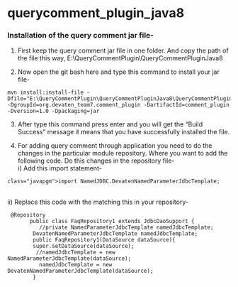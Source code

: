 # querycomment_plugin_java8

### Installation of the query comment jar file-

1. First keep the query comment jar file in one folder. And copy the path of the file this way, 
   E:\QueryCommentPlugin\QueryCommentPluginJava8
   
2. Now open the git bash here and type this command to install your jar file- 
```
mvn install:install-file -Dfile="E:\QueryCommentPlugin\QueryCommentPluginJava8\QueryCommentPluginJava8.jar" -DgroupId=org.devaten_team7.comment_plugin -DartifactId=comment_plugin -Dversion=1.0 -Dpackaging=jar
```
3. After type this command press enter and you will get the “Build Success” message it means that you have successfully installed the file.

4. For adding query comment through application you need to do the changes in the particular module repository. Where you want to add the following code.
   Do this changes in the repository file-<br />
   i) Add this import statement-
```
class="javapgm">import NamedJDBC.DevatenNamedParameterJdbcTemplate;
```
  <br /> ii) Replace this code with the matching this in your repository-
```
 @Repository
       public class FaqRepository1 extends JdbcDaoSupport {
          //private NamedParameterJdbcTemplate namedJdbcTemplate;
        DevatenNamedParameterJdbcTemplate namedJdbcTemplate;
        public FaqRepository1(DataSource dataSource){
        super.setDataSource(dataSource);
         //namedJdbcTemplate = new NamedParameterJdbcTemplate(dataSource);
          namedJdbcTemplate = new DevatenNamedParameterJdbcTemplate(dataSource);
        }
```        

